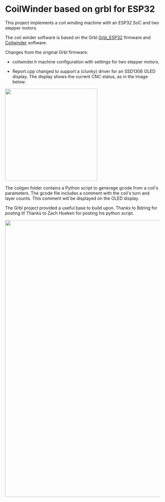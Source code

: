 

# CoilWinder based on grbl for ESP32


This project implements a coil winding machine with an ESP32 SoC and two stepper motors.

The coil winder software is based on the Grbl [Grbl_ESP32](https://github.com/bdring/Grbl_Esp32) firmware and [Coilwinder](https://github.com/hoeken/Coilwinder) software.

Changes from the original Grbl firmware:

- coilwinder.h machine configuration with settings for two stepper motors.

- Report.cpp changed to support a (clunky) driver for an SSD1306 OLED display. The display shows the current CNC status, as in the image below:

<img src="https://github.com/hww/coil_winder_grbl_esp32/blob/main/doc/oled_display.jpg" width="300">

The coilgen folder contains a Python script to generage gcode from a coil's parameters. The gcode file
 includes a comment with the coil's turn and layer counts. This comment will be displayed on the OLED display.

The Grbl project provided a useful base to build upon. Thanks to Bdring for posting it! Thanks to Zach Hoeken for posting his python script.


<img src="https://github.com/hww/coil_winder_grbl_esp32/blob/main/doc/coil_winder_photo_1.jpg" width="900">


        
        
        
        
        

